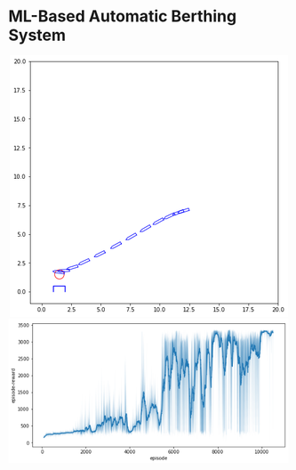 # ML-Based Automatic Berthing System

<p align="center">
  <img src="imgs/berthing_trajectory.png"/>
  <img src="imgs/reward_hist.png"/>
</p>

